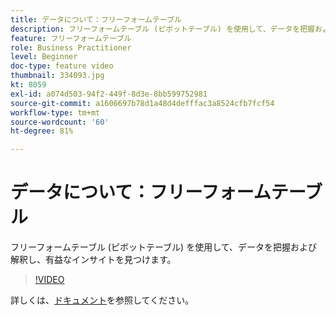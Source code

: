 ```yaml
---
title: データについて：フリーフォームテーブル
description: フリーフォームテーブル (ピボットテーブル) を使用して、データを把握および解釈し、有益なインサイトを見つけます。
feature: フリーフォームテーブル
role: Business Practitioner
level: Beginner
doc-type: feature video
thumbnail: 334093.jpg
kt: 8059
exl-id: a074d503-94f2-449f-8d3e-8bb599752981
source-git-commit: a1606697b78d1a48d4defffac3a8524cfb7fcf54
workflow-type: tm+mt
source-wordcount: '60'
ht-degree: 81%

---
```


# データについて：フリーフォームテーブル

フリーフォームテーブル (ピボットテーブル) を使用して、データを把握および解釈し、有益なインサイトを見つけます。

>[!VIDEO](https://video.tv.adobe.com/v/334093/?quality=12&learn=on)

詳しくは、[ドキュメント](https://experienceleague.adobe.com/docs/analytics/analyze/analysis-workspace/visualizations/freeform-table/freeform-table.html?lang=en)を参照してください。
